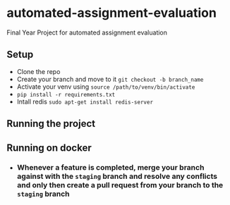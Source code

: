 # automated-assignment-evaluation
Final Year Project for automated assignment evaluation

## Setup

* Clone the repo
* Create your branch and move to it `git checkout -b branch_name`
* Activate your venv using `source /path/to/venv/bin/activate`
* ``pip install -r requirements.txt``
* Intall redis `sudo apt-get install redis-server`


## Running the project



## Running on docker



* ### Whenever a feature is completed, merge your branch against with the `staging` branch and resolve any conflicts and only then create a pull request from your branch to the `staging` branch
